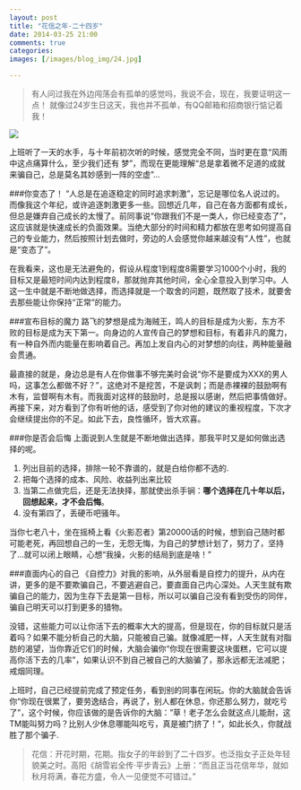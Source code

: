 ```yaml
---
layout: post
title: "花信之年-二十四岁"
date: 2014-03-25 21:00
comments: true
categories: 
images: [/images/blog_img/24.jpg]

---
```

[24]: {{page.images[0]}}
>有人问过我在外边闯荡会有孤单的感觉吗，我说不会，现在，我要证明这一点！
>就像过24岁生日这天，我也并不孤单，有QQ邮箱和招商银行惦记着我！

![][24]

上班听了一天的水手，与十年前初次听的时候，感觉完全不同，当时更在意“风雨中这点痛算什么，至少我们还有
梦”，而现在更能理解“总是拿着微不足道的成就来骗自己，总是莫名其妙感到一阵的空虚”...

<!-- more -->

###你变态了！
“人总是在追逐稳定的同时追求刺激”，忘记是哪位名人说过的。而像我这个年纪，或许追逐刺激更多一些。回想近几年，自己在各方面都有成长，但总是嫌弃自己成长的太慢了。前同事说“你跟我们不是一类人，你已经变态了”，这应该就是快速成长的负面效果。当绝大部分的时间和精力都放在思考如何提高自己的专业能力，然后按照计划去做时，旁边的人会感觉你越来越没有“人性”，也就是“变态了”。

在我看来，这也是无法避免的，假设从程度1到程度8需要学习1000个小时，我的目标又是最短时间内达到程度8，那就抛弃其他时间，全心全意投入到学习中。人这一生中就是不断地做选择，而选择就是一个取舍的问题，既然取了技术，就要舍去那些能让你保持“正常”的能力。

###宣布目标的魔力
路飞的梦想是成为海贼王，鸣人的目标是成为火影，东方不败的目标是成为天下第一。向身边的人宣传自己的梦想和目标，有着非凡的魔力，有一种自外而内能量在影响着自己。再加上发自内心的对梦想的向往，两种能量融会贯通。

最直接的就是，身边总是有人在你做事不够完美时会说“你不是要成为XXX的男人吗，这事怎么都做不好？”，这绝对不是挖苦，不是讽刺；而是赤裸裸的鼓励啊有木有，监督啊有木有。而我面对这样的鼓励时，总是报以感谢，然后把事情做好。再接下来，对方看到了你有听他的话，感受到了你对他的建议的重视程度，下次才会继续提出你的不足。如此下去，良性循环，皆大欢喜。

###你是否会后悔
上面说到人生就是不断地做出选择，那我平时又是如何做出选择的呢。

1. 列出目前的选择，排除一轮不靠谱的，就是白给你都不选的.
2. 把每个选择的成本、风险、收益列出来比较
3. 当第二点做完后，还是无法抉择，那就使出杀手锏：**哪个选择在几十年以后，回想起来，才不会后悔**。
4. 没有第四了，丢硬币吧骚年。

当你七老八十，坐在摇椅上看《火影忍者》第20000话的时候，想到自己随时都可能老死，再回想自己的一生，无怨无悔，为自己的梦想计划了，努力了，坚持了...就可以闭上眼睛，心想“我操，火影的结局到底是啥！”

###直面内心的自己
《自控力》对我的影响，从外层看是自控力的提升，从内在讲，更多的是不要欺骗自己，不要逃避自己，要直面自己内心深处。人天生就有欺骗自己的能力，因为生存下去是第一目标，所以可以骗自己没有看到受伤的同伴，骗自己明天可以打到更多的猎物。

没错，这些能力可以让你活下去的概率大大的提高，但是现在，你的目标就只是活着吗？如果不能分析自己的大脑，只能被自己骗。就像减肥一样，人天生就有对脂肪的渴望，当你靠近它们的时候，大脑会骗你“你现在很需要这块蛋糕，它可以提高你活下去的几率”，如果认识不到自己被自己的大脑骗了，那永远都无法减肥；戒烟同理。

上班时，自己已经提前完成了预定任务，看到别的同事在闲玩。你的大脑就会告诉你“你现在很累了，要劳逸结合，再说了，别人都在休息，你还那么努力，就吃亏了”，这个时候，你应该做的是告诉你的大脑：”草！老子怎么会就这点儿能耐，这TM能叫努力吗？比别人少休息哪能叫吃亏，真是被门挤了！“，如此长久，你就战胜了那个骗子.

> 花信：开花时期，花期。指女子的年龄到了二十四岁。也泛指女子正处年轻貌美之时。高阳《胡雪岩全传·平步青云》上册：“而且正当花信年华，就如秋月将满，春花方盛，令人一见便觉不可错过。”